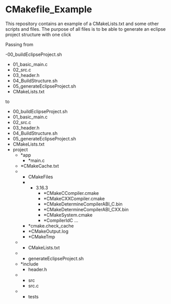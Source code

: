 # CMakefile_Example

This repository contains an example of a CMakeLists.txt and some other scripts and files.
The purpose of all files is to be able to generate an eclipse project structure with one click

Passing from 

-00_buildEclipseProject.sh
- 01_basic_main.c
- 02_src.c
- 03_header.h
- 04_BuildStructure.sh
- 05_generateEclipseProject.sh
- CMakeLists.txt

to 

- 00_buildEclipseProject.sh
- 01_basic_main.c
- 02_src.c
- 03_header.h
- 04_BuildStructure.sh
- 05_generateEclipseProject.sh
- CMakeLists.txt
- project
  - *app
    - *main.c
  - *CMakeCache.txt
  - * CMakeFiles
    - * 3.16.3
        - *CMakeCCompiler.cmake
        - *CMakeCXXCompiler.cmake
        - *CMakeDetermineCompilerABI_C.bin
        - *CMakeDetermineCompilerABI_CXX.bin
        - *CMakeSystem.cmake
        - *CompilerIdC
            ...
    - *cmake.check_cache
    - *CMakeOutput.log
    - *CMakeTmp
  - * CMakeLists.txt
  - * generateEclipseProject.sh
  - *include
    - header.h
  - * src
    - src.c
  - * tests

